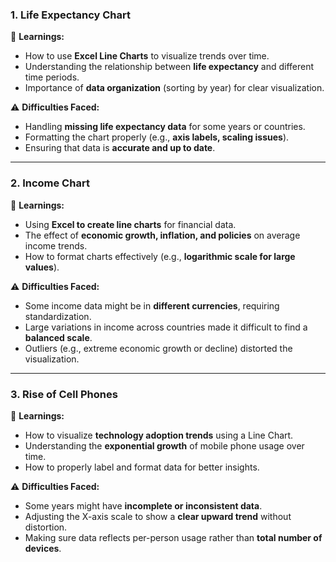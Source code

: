 ### **1. Life Expectancy Chart**  
📌 **Learnings:**  
- How to use **Excel Line Charts** to visualize trends over time.  
- Understanding the relationship between **life expectancy** and different time periods.  
- Importance of **data organization** (sorting by year) for clear visualization.  

⚠️ **Difficulties Faced:**  
- Handling **missing life expectancy data** for some years or countries.  
- Formatting the chart properly (e.g., **axis labels, scaling issues**).  
- Ensuring that data is **accurate and up to date**.  

---

### **2. Income Chart**  
📌 **Learnings:**  
- Using **Excel to create line charts** for financial data.  
- The effect of **economic growth, inflation, and policies** on average income trends.  
- How to format charts effectively (e.g., **logarithmic scale for large values**).  

⚠️ **Difficulties Faced:**  
- Some income data might be in **different currencies**, requiring standardization.  
- Large variations in income across countries made it difficult to find a **balanced scale**.  
- Outliers (e.g., extreme economic growth or decline) distorted the visualization.  

---

### **3. Rise of Cell Phones**  
📌 **Learnings:**  
- How to visualize **technology adoption trends** using a Line Chart.  
- Understanding the **exponential growth** of mobile phone usage over time.  
- How to properly label and format data for better insights.  

⚠️ **Difficulties Faced:**  
- Some years might have **incomplete or inconsistent data**.  
- Adjusting the X-axis scale to show a **clear upward trend** without distortion.  
- Making sure data reflects per-person usage rather than **total number of devices**.  
